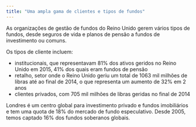 ```yaml
---
title: "Uma ampla gama de clientes e tipos de fundos"
---
```

As organizações de gestão de fundos do Reino Unido gerem vários tipos de fundos, desde seguros de vida e planos de pensão a fundos de investimento ou comuns.

Os tipos de cliente incluem:
- institucionais, que representavam 81% dos ativos geridos no Reino Unido em 2015, 41% dos quais eram fundos de pensão
- retalho, setor onde o Reino Unido geriu um total de 1063 mil milhões de libras até ao final de 2014, o que representa um aumento de 32% em 2 anos
- clientes privados, com 705 mil milhões de libras geridas no final de 2014

Londres é um centro global para investimento privado e fundos imobiliários e tem uma quota de 18% do mercado de fundo especulativo. Desde 2005, temos captado 16% dos fundos soberanos globais.